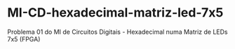 # MI-CD-hexadecimal-matriz-led-7x5
Problema 01 do MI de Circuitos Digitais - Hexadecimal numa Matriz de LEDs 7x5 (FPGA)
